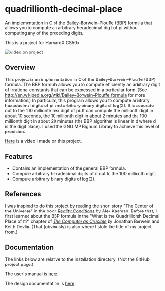 <h1>quadrillionth-decimal-place</h1>
An implementation in C of the Bailey–Borwein–Plouffe (BBP) formula that allows you to compute an arbitrary hexadecimal digit of pi without computing any of the preceding digits.

This is a project for HarvardX CS50x.

[![video on project](https://img.youtube.com/vi/1fPUBExEy_c/0.jpg)](https://www.youtube.com/watch?v=1fPUBExEy_c)

<h2>Overview</h2>

This project is an implementation in C of the Bailey–Borwein–Plouffe (BBP) formula. The BBP formula allows 
you to compute efficiently an arbitrary digit of irrational constants that can be expressed in a particular 
form. (See http://en.wikipedia.org/wiki/Bailey–Borwein–Plouffe_formula for more information.) In particular,
this program allows you to compute arbitrary hexadecimal digits of pi and arbitrary binary digits of 
log(2). It is accurate out to the 100 millionth hex digit of pi. It can compute the millionth digit in 
about 10 seconds, the 10 millionth digit in about 2 minutes and the 100 millionth digit in about 
20 minutes (the BBP algorithm is linear in d where d is the digit place). I used the GNU MP Bignum 
Library to achieve this level of precision.

[Here](https://youtu.be/1fPUBExEy_c) is a video I made on this project.

<h2>Features</h2>
<ul>
    <li>
        Contains an implementation of the general BBP formula.
    </li>
    <li>
        Compute arbitrary hexadecimal digits of &pi; out to the 100 millionth digit.
    </li>
    <li>
        Compute arbitrary binary digits of log(2).
    </li>
</ul>

<h2>References</h2>
I was inspired to do this project by reading the short story "The Center of the Universe"
in the book 
<a href="http://www.amazon.com/Reality-Conditions-Short-Mathematical-Fiction/dp/0883855526">
<i>Reality Conditions</i></a> by Alex Kasman.  Before that, I first learned about 
the BBP formula in the "What is the Quadrillionth Decimal Place of &pi;?" chapter
of 
<a href="http://www.amazon.com/Computer-Crucible-Introduction-Experimental-Mathematics/dp/1568813430">
<i>The Computer as Crucible</i></a> by Jonathan Borwein and Keith Devlin.  (That (obviously) 
is
also where I stole the title of my project from.)


<h2>Documentation</h2>

The links below are relative to the installation directory.  (Not the GitHub project page.)

The user's manual is [here](./doc/documentation.html).

The design documentation is [here](./doc/documentation.html).

